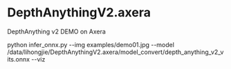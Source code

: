 # DepthAnythingV2.axera
DepthAnything v2 DEMO on Axera


python infer_onnx.py --img examples/demo01.jpg --model /data/lihongjie/DepthAnythingV2.axera/model_convert/depth_anything_v2_vits.onnx --viz 

